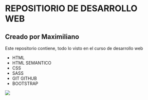 # REPOSITIORIO DE DESARROLLO WEB

## Creado por Maximiliano

Este repositorio contiene, todo lo visto en el curso de desarrollo web

- HTML 
- HTML SEMANTICO
- CSS
- SASS
- GIT GITHUB
- BOOTSTRAP

[![](https://img.interempresas.net/fotos/3898464.jpeg)](http://https://img.interempresas.net/fotos/3898464.jpeg)